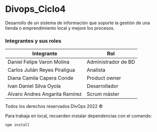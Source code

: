 # Divops_Ciclo4
Desarrollo de un sistema de información que soporte la gestión de una tienda o emprendimiento local y mejore los procesos. 

### Integrantes y sus roles


| Integrante | Rol |
|------------|-----|
|Daniel Felipe Varon Molina |Administrador de BD|
|Carlos Julián Reyes Piraligua |Analista|
|Diana Camila Capera Conde |Product owner|
|Ivan Daniel Silva Oyola |Desarrollador|
|Alvaro Andres Angarita Ramirez|Scrum máster|

Todos los derechos reservados DivOps 2022 &copy;

Para trabaja en local, recuerden instalar dependencias con el comando:
	
	npm install

